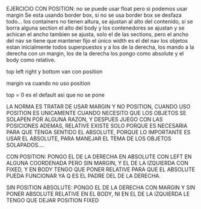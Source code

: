 EJERCICIO CON POSITION: no se puede usar float pero si podemos usar margin
Se esta usando border box, si no se usa border box se desfaza todo...
los containers no tienen altura, se ajustan al alto del contenido, si se borra alguna section el alto del body y los contenedores se ajustan y se achican
el ancho tambien se ajusta, solo el de las sections, pero el ancho del nav se tiene que mantener fijo
el único width es el del nav
los objetos estan inicialmente todos superpuestos y a los de la derecha, los mando a la derecha con un margin, los de la derecha los pongo como absolute y el body como relative.

top left right y bottom van con position

margin va cuando no uso position

top = 0 es el default asi que no se pone

LA NORMA ES TRATAR DE USAR MARGIN Y NO POSITION, CUANDO USO POSITION ES UNICAMENTE CUANDO NECESITO QUE LOS OBJETOS SE SOLAPEN POR ALGUNA RAZON, Y DESPUES JUEGO CON LAS POSICIONES
ADEMAS, RELATIVE EXISTE SOLO PORQUE ES NECESARIA PARA QUE TENGA SENTIDO EL ABSOLUTE, PORQUE LO IMPORTANTE ES USAR EL ABSOLUTE, PARA MANEJAR EL TEMA DE LOS OBJETOS SOLAPADOS....

CON POSITION:
PONGO EL DE LA DERECHA EN ABSOLUTE CON LEFT EN ALGUNA COORDENADA PERO SIN MARGIN, Y EL DE LA IZQUIERDA CON FIXED, Y EN BODY TENGO QUE PONER RELATIVE PARA QUE EL ABSOLUTE PUEDA FUNCIONAR YA Q ES EL PADRE DEL DE LA DERECHA.

SIN POSITION ABSOLUTE:
PONGO EL DE LA DERECHA CON MARGIN Y SIN PONER ABSOLUTE RELATIVE EN EL BODY, NI EN EL DE LA IZQUIERDA LE TENGO QUE DEJAR POSITION FIXED

